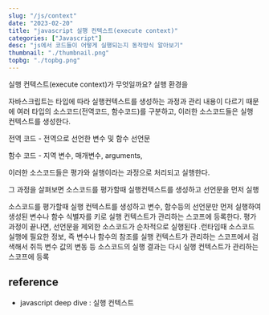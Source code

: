 ```yaml
---
slug: "/js/context"
date: "2023-02-20"
title: "javascript 실행 컨텍스트(execute context)"
categories: ["Javascript"]
desc: "js에서 코드들이 어떻게 실행되는지 동작방식 알아보기"
thumbnail: "./thumbnail.png"
topbg: "./topbg.png"
---
```


실행 컨텍스트(execute context)가 무엇일까요?
실행 환경을

자바스크립트는 타입에 따라 실행컨텍스트를 생성하는 과정과 관리 내용이 다르기 때문에 여러 타입의 소스코드(전역코드, 함수코드)를 구분하고, 이러한 소스코드들은 실행 컨텍스트를 생성한다.

전역 코드 - 전역으로 선언한 변수 및 함수 선언문

함수 코드 - 지역 변수, 매개변수, arguments,

이러한 소스코드들은 평가와 실행이라는 과정으로 처리되고 실행한다.

그 과정을 살펴보면 소스코드를 평가할때 실행컨텍스트를 생성하고 선언문을 먼저 실행

소스코드를 평가할때 실행 컨텍스트를 생성하고 변수, 함수등의 선언문만 먼저 실행하여 생성된 변수나 함수 식별자를 키로 실행 컨텍스트가 관리하는 스코프에 등록한다.
평가과정이 끝나면, 선언문을 제외한 소스코드가 순차적으로 실행된다 .런타임때
소스코드 실행에 필요한 정보, 즉 변수나 함수의 참조를 실행 컨텍스트가 관리하는 스코프에서 검색해서 취득
변수 값의 변동 등 소스코드의 실행 결과는 다시 실행 컨텍스트가 관리하는 스코프에 등록

## reference

- javascript deep dive : 실행 컨텍스트
